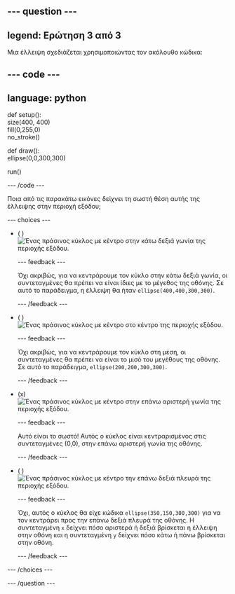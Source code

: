 
--- question ---
---
legend: Ερώτηση 3 από 3
---

Μια έλλειψη σχεδιάζεται χρησιμοποιώντας τον ακόλουθο κώδικα:

--- code ---
---
language: python
---

def setup():   
  size(400, 400)   
  fill(0,255,0)   
  no_stroke()

def draw():   
  ellipse(0,0,300,300)

run()

--- /code ---

Ποια από τις παρακάτω εικόνες δείχνει τη σωστή θέση αυτής της έλλειψης στην περιοχή εξόδου;

--- choices ---

- ( ) ![Ένας πράσινος κύκλος με κέντρο στην κάτω δεξιά γωνία της περιοχής εξόδου.](images/bottom-right.png)

  --- feedback ---

  Όχι ακριβώς, για να κεντράρουμε τον κύκλο στην κάτω δεξιά γωνία, οι συντεταγμένες θα πρέπει να είναι ίδιες με το μέγεθος της οθόνης. Σε αυτό το παράδειγμα, η έλλειψη θα ήταν `ellipse(400,400,300,300)`.

  --- /feedback ---

- ( ) ![Ένας πράσινος κύκλος με κέντρο στο κέντρο της περιοχής εξόδου.](images/centre.png)

  --- feedback ---

  Όχι ακριβώς, για να κεντράρουμε τον κύκλο στη μέση, οι συντεταγμένες θα πρέπει να είναι το μισό του μεγέθους της οθόνης. Σε αυτό το παράδειγμα, `ellipse(200,200,300,300)`.

  --- /feedback ---

- (x) ![Ένας πράσινος κύκλος με κέντρο στην επάνω αριστερή γωνία της περιοχής εξόδου.](images/top-left.png)

  --- feedback ---

  Αυτό είναι το σωστό! Αυτός ο κύκλος είναι κεντραρισμένος στις συντεταγμένες (0,0), στην επάνω αριστερή γωνία της οθόνης.

  --- /feedback ---

- ( ) ![Ένας πράσινος κύκλος με κέντρο την επάνω δεξιά πλευρά της περιοχής εξόδου.](images/random-side.png)

  --- feedback ---

  Όχι, αυτός ο κύκλος θα είχε κώδικα `ellipse(350,150,300,300)` για να τον κεντράρει προς την επάνω δεξιά πλευρά της οθόνης. Η συντεταγμένη `x` δείχνει πόσο αριστερά ή δεξιά βρίσκεται η έλλειψη στην οθόνη και η συντεταγμένη `y` δείχνει πόσο κάτω ή πάνω βρίσκεται στην οθόνη.

  --- /feedback ---

--- /choices ---

--- /question ---
